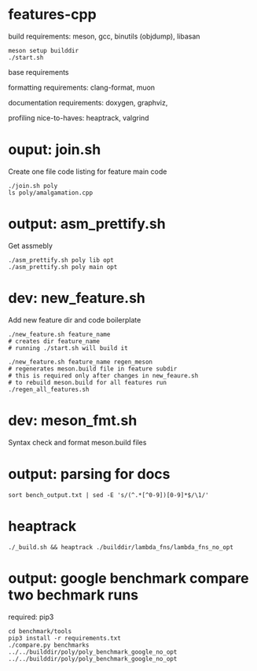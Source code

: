 # features-cpp

build requirements: meson, gcc, binutils (objdump), libasan

```shell
meson setup builddir
./start.sh
```

base requirements

formatting requirements: clang-format, muon

documentation requirements: doxygen, graphviz,

profiling nice-to-haves: heaptrack, valgrind

# ouput: join.sh

Create one file code listing for feature main code

```shell
./join.sh poly
ls poly/amalgamation.cpp
```

# output: asm_prettify.sh

Get assmebly

```shell
./asm_prettify.sh poly lib opt
./asm_prettify.sh poly main opt
```

# dev: new_feature.sh

Add new feature dir and code boilerplate

```shell
./new_feature.sh feature_name
# creates dir feature_name
# running ./start.sh will build it
```

```shell
./new_feature.sh feature_name regen_meson
# regenerates meson.build file in feature subdir
# this is required only after changes in new_feaure.sh
# to rebuild meson.build for all features run
./regen_all_features.sh
```

# dev: meson_fmt.sh

Syntax check and format meson.build files

# output: parsing for docs

```shell
sort bench_output.txt | sed -E 's/(^.*[^0-9])[0-9]*$/\1/'
```

# heaptrack

```shell
./_build.sh && heaptrack ./builddir/lambda_fns/lambda_fns_no_opt
```

# output: google benchmark compare two bechmark runs

required: pip3

```shell
cd benchmark/tools
pip3 install -r requirements.txt
./compare.py benchmarks  ../../builddir/poly/poly_benchmark_google_no_opt ../../builddir/poly/poly_benchmark_google_no_opt
```
